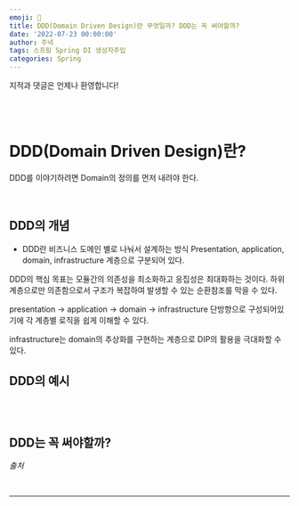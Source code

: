 ```yaml
---
emoji: 🔮
title: DDD(Domain Driven Design)란 무엇일까? DDD는 꼭 써야할까?
date: '2022-07-23 00:00:00'
author: 주녁
tags: 스프링 Spring DI 생성자주입
categories: Spring
---
```


지적과 댓글은 언제나 환영합니다!

<br/><br/>

# DDD(Domain Driven Design)란?

DDD를 이야기하려면 Domain의 정의를 먼저 내려야 한다.

<br/>

## **DDD의 개념**

- DDD란 비즈니스 도메인 별로 나눠서 설계하는 방식
Presentation, application, domain, infrastructure 계층으로 구분되어 있다.

DDD의 핵심 목표는 모듈간의 의존성을 최소화하고 응집성은 최대화하는 것이다.
하위 계층으로만 의존함으로서 구조가 복잡하여 발생할 수 있는 순환참조를 막을 수 있다.

presentation -> application -> domain -> infrastructure
단방향으로 구성되어있기에 각 계층별 로직을 쉽게 이해할 수 있다.

infrastructure는 domain의 추상화를 구현하는 계층으로 DIP의 활용을 극대화할 수 있다.

## **DDD의 예시**


<br/><br/>

## **DDD는 꼭 써야할까?**



_출처_



<br/>

---

```toc

```

